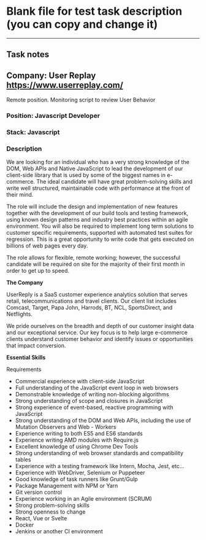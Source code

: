 # Blank file for test task description (you can copy and change it)

---
## Task notes


## Company: User Replay https://www.userreplay.com/

Remote position. Monitoring script to review User Behavior

### Position: Javascript Developer

### Stack: Javascript

### Description

We are looking for an individual who has a very strong knowledge of the DOM, Web APIs and Native JavaScript to lead the development of our client-side library that is used by some of the biggest names in e-commerce. The ideal candidate will have great problem-solving skills and write well structured, maintainable code with performance at the front of their mind.

The role will include the design and implementation of new features together with the development of our build tools and testing framework, using known design patterns and industry best practices within an agile environment. You will also be required to implement long term solutions to customer specific requirements, supported with automated test suites for regression. This is a great opportunity to write code that gets executed on billions of web pages every day.

The role allows for flexible, remote working; however, the successful candidate will be required on site for the majority of their first month in order to get up to speed.

**The Company**

UserReply is a SaaS customer experience analytics solution that serves retail, telecommunications and travel clients. Our client list includes Comcast, Target, Papa John, Harrods, BT, NCL, SportsDirect, and Netflights.

We pride ourselves on the breadth and depth of our customer insight data and our exceptional service. Our key focus is to help large e-commerce clients understand customer behavior and identify issues or opportunities that impact conversion.

**Essential Skills**

Requirements 

- Commercial experience with client-side JavaScript
- Full understanding of the JavaScript event loop in web browsers
- Demonstrable knowledge of writing non-blocking algorithms
- Strong understanding of scope and closures in JavaScript
- Strong experience of event-based, reactive programming with JavaScript
- Strong understanding of the DOM and Web APIs, including the use of Mutation Observers and Web - Workers
- Experience writing to both ES5 and ES6 standards
- Experience writing AMD modules with Require.js
- Excellent knowledge of using Chrome Dev Tools
- Strong understanding of web browser standards and compatibility tables
- Experience with a testing framework like Intern, Mocha, Jest, etc…
- Experience with WebDriver, Selenium or Puppeteer
- Good knowledge of task runners like Grunt/Gulp
- Package Management with NPM or Yarn
- Git version control
- Experience working in an Agile environment (SCRUM)
- Strong problem-solving skills
- Strong openness to change
- React, Vue or Svelte
- Docker
- Jenkins or another CI environment
